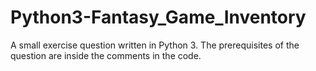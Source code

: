 # Python3-Fantasy_Game_Inventory
A small exercise question written in Python 3. The prerequisites of the question are inside the comments in the code.
